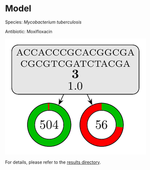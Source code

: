 
# Model

Species: *Mycobacterium tuberculosis*

Antibiotic: Moxifloxacin

<a href="./model.pdf"><img src="./model.png" /></a>

For details, please refer to the [results directory](../../../../../results/cart_b/mycobacterium%20tuberculosis/moxifloxacin/repeat_7/).

